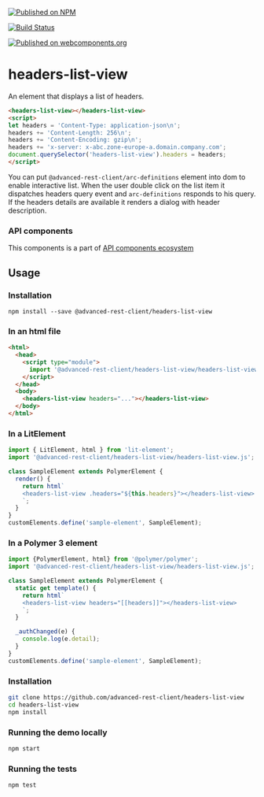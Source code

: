 [![Published on NPM](https://img.shields.io/npm/v/@advanced-rest-client/headers-list-view.svg)](https://www.npmjs.com/package/@advanced-rest-client/headers-list-view)

[![Build Status](https://travis-ci.org/advanced-rest-client/headers-list-view.svg?branch=stage)](https://travis-ci.org/advanced-rest-client/headers-list-view)

[![Published on webcomponents.org](https://img.shields.io/badge/webcomponents.org-published-blue.svg)](https://www.webcomponents.org/element/advanced-rest-client/headers-list-view)

# headers-list-view

An element that displays a list of headers.


```html
<headers-list-view></headers-list-view>
<script>
let headers = 'Content-Type: application-json\n';
headers += 'Content-Length: 256\n';
headers += 'Content-Encoding: gzip\n';
headers += 'x-server: x-abc.zone-europe-a.domain.company.com';
document.querySelector('headers-list-view').headers = headers;
</script>
```

You can put `@advanced-rest-client/arc-definitions` element into dom to enable interactive list.
When the user double click on the list item it dispatches headers query event and `arc-definitions` responds to his query.
If the headers details are available it renders a dialog with header description.

### API components

This components is a part of [API components ecosystem](https://elements.advancedrestclient.com/)

## Usage

### Installation
```
npm install --save @advanced-rest-client/headers-list-view
```

### In an html file

```html
<html>
  <head>
    <script type="module">
      import '@advanced-rest-client/headers-list-view/headers-list-view.js';
    </script>
  </head>
  <body>
    <headers-list-view headers="..."></headers-list-view>
  </body>
</html>
```

### In a LitElement

```js
import { LitElement, html } from 'lit-element';
import '@advanced-rest-client/headers-list-view/headers-list-view.js';

class SampleElement extends PolymerElement {
  render() {
    return html`
    <headers-list-view .headers="${this.headers}"></headers-list-view>
    `;
  }
}
customElements.define('sample-element', SampleElement);
```

### In a Polymer 3 element

```js
import {PolymerElement, html} from '@polymer/polymer';
import '@advanced-rest-client/headers-list-view/headers-list-view.js';

class SampleElement extends PolymerElement {
  static get template() {
    return html`
    <headers-list-view headers="[[headers]]"></headers-list-view>
    `;
  }

  _authChanged(e) {
    console.log(e.detail);
  }
}
customElements.define('sample-element', SampleElement);
```

### Installation

```sh
git clone https://github.com/advanced-rest-client/headers-list-view
cd headers-list-view
npm install
```

### Running the demo locally

```sh
npm start
```

### Running the tests

```sh
npm test
```

